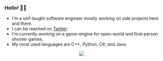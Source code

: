 ### Hello! 👋🏻

- I'm a self-taught software engineer mostly working on side projects here and there.
- I can be reached on [Twitter](https://twitter.com/ifarbod).
- I'm currently working on a game-engine for open-world and first-person shooter games.
- My most used languages are C++, Python, C#, and Java.

<p align="center">
  <img src="https://github-readme-stats.vercel.app/api?username=ifarbod&show_icons=true&count_private=true&include_all_commits=true" />
</p>
